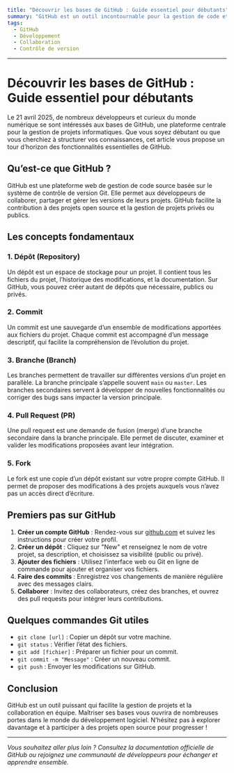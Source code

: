 ```yaml
title: "Découvrir les bases de GitHub : Guide essentiel pour débutants"
summary: "GitHub est un outil incontournable pour la gestion de code et la collaboration en développement logiciel. Découvrez ici les principes fondamentaux pour bien débuter sur la plateforme."
tags:
  - GitHub
  - Développement
  - Collaboration
  - Contrôle de version
```

---

# Découvrir les bases de GitHub : Guide essentiel pour débutants

Le 21 avril 2025, de nombreux développeurs et curieux du monde numérique se sont intéressés aux bases de GitHub, une plateforme centrale pour la gestion de projets informatiques. Que vous soyez débutant ou que vous cherchiez à structurer vos connaissances, cet article vous propose un tour d’horizon des fonctionnalités essentielles de GitHub.

## Qu’est-ce que GitHub ?

GitHub est une plateforme web de gestion de code source basée sur le système de contrôle de version Git. Elle permet aux développeurs de collaborer, partager et gérer les versions de leurs projets. GitHub facilite la contribution à des projets open source et la gestion de projets privés ou publics.

## Les concepts fondamentaux

### 1. Dépôt (Repository)

Un dépôt est un espace de stockage pour un projet. Il contient tous les fichiers du projet, l’historique des modifications, et la documentation. Sur GitHub, vous pouvez créer autant de dépôts que nécessaire, publics ou privés.

### 2. Commit

Un commit est une sauvegarde d’un ensemble de modifications apportées aux fichiers du projet. Chaque commit est accompagné d’un message descriptif, qui facilite la compréhension de l’évolution du projet.

### 3. Branche (Branch)

Les branches permettent de travailler sur différentes versions d’un projet en parallèle. La branche principale s’appelle souvent `main` ou `master`. Les branches secondaires servent à développer de nouvelles fonctionnalités ou corriger des bugs sans impacter la version principale.

### 4. Pull Request (PR)

Une pull request est une demande de fusion (merge) d’une branche secondaire dans la branche principale. Elle permet de discuter, examiner et valider les modifications proposées avant leur intégration.

### 5. Fork

Le fork est une copie d’un dépôt existant sur votre propre compte GitHub. Il permet de proposer des modifications à des projets auxquels vous n’avez pas un accès direct d’écriture.

## Premiers pas sur GitHub

1. **Créer un compte GitHub** : Rendez-vous sur [github.com](https://github.com) et suivez les instructions pour créer votre profil.
2. **Créer un dépôt** : Cliquez sur "New" et renseignez le nom de votre projet, sa description, et choisissez sa visibilité (public ou privé).
3. **Ajouter des fichiers** : Utilisez l’interface web ou Git en ligne de commande pour ajouter et organiser vos fichiers.
4. **Faire des commits** : Enregistrez vos changements de manière régulière avec des messages clairs.
5. **Collaborer** : Invitez des collaborateurs, créez des branches, et ouvrez des pull requests pour intégrer leurs contributions.

## Quelques commandes Git utiles

- `git clone [url]` : Copier un dépôt sur votre machine.
- `git status` : Vérifier l’état des fichiers.
- `git add [fichier]` : Préparer un fichier pour un commit.
- `git commit -m "Message"` : Créer un nouveau commit.
- `git push` : Envoyer les modifications sur GitHub.

## Conclusion

GitHub est un outil puissant qui facilite la gestion de projets et la collaboration en équipe. Maîtriser ses bases vous ouvrira de nombreuses portes dans le monde du développement logiciel. N’hésitez pas à explorer davantage et à participer à des projets open source pour progresser !

---

*Vous souhaitez aller plus loin ? Consultez la documentation officielle de GitHub ou rejoignez une communauté de développeurs pour échanger et apprendre ensemble.*